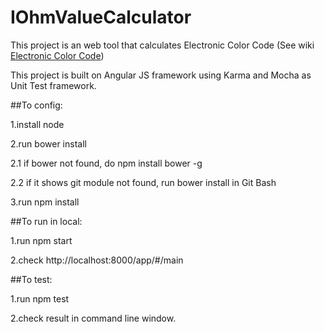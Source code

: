# IOhmValueCalculator

This project is an web tool that calculates Electronic Color Code (See wiki [Electronic Color Code](https://en.wikipedia.org/wiki/Electronic_color_code))

This project is built on Angular JS framework using Karma and Mocha as Unit Test framework.

##To config:

1.install node

2.run bower install

  2.1 if bower not found, do npm install bower -g
  
  2.2 if it shows git module not found, run bower install in Git Bash
  
3.run npm install

##To run in local:

1.run npm start

2.check http://localhost:8000/app/#/main

##To test:

1.run npm test

2.check result in command line window.
